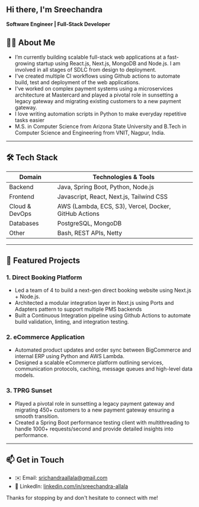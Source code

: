## Hi there, I'm Sreechandra
**Software Engineer | Full-Stack Developer**
<br/>

## 👨‍💻 About Me

- I’m currently building scalable full-stack web applications at a fast-growing startup using React.js, Next.js, MongoDB and Node.js. I am involved in all stages of SDLC from design to deployment. 
- I've created multiple CI workflows using Github actions to automate build, test and deployment of the web applications.
- I've worked on complex payment systems using a microservices architecture at Mastercard and played a pivotal role in sunsetting a legacy gateway and migrating existing customers to a new payment gateway.
- I love writing automation scripts in Python to make everyday repetitive tasks easier
- M.S. in Computer Science from Arizona State University and B.Tech in Computer Science and Engineering from VNIT, Nagpur, India.

---

## 🛠️ Tech Stack

| Domain               | Technologies & Tools                                |
| -------------------- | --------------------------------------------------- |
| Backend              | Java, Spring Boot, Python, Node.js                      |
| Frontend             | Javascript, React, Next.js, Tailwind CSS                        |
| Cloud & DevOps       | AWS (Lambda, ECS, S3), Vercel, Docker, GitHub Actions |
| Databases            | PostgreSQL, MongoDB                                 |
| Other                | Bash, REST APIs, Netty                   |

---

## 🚀 Featured Projects

### 1. **Direct Booking Platform**
- Led a team of 4 to build a next-gen direct booking website using Next.js + Node.js.
- Architected a modular integration layer in Next.js using Ports and Adapters pattern to support multiple PMS backends
- Built a Continuous Integration pipeline using Github Actions to automate build validation, linting, and integration testing.

### 2. **eCommerce Application**
- Automated product updates and order sync between BigCommerce and internal ERP using Python and AWS Lambda.
- Designed a scalable eCommerce platform outlining services, communication protocols, caching, message queues and high-level data models.

### 3. **TPRG Sunset**
- Played a pivotal role in sunsetting a legacy payment gateway and migrating 450+ customers to a new payment gateway ensuring a smooth transition.
- Created a Spring Boot performance testing client with multithreading to handle 1000+ requests/second and provide detailed insights into performance.

<!--
<p align="center">
  <a href="https://github.com/your-username/your-repo">
    <img src="https://github-readme-stats.vercel.app/api/pin/?username=your-username&repo=your-repo&theme=dark" alt="Pinned Project" />
  </a>
</p>
-->

---

## 📫 Get in Touch

- ✉️ Email: [srichandraallala@gmail.com](mailto:srichandraallala@gmail.com)  
- 💼 LinkedIn: [linkedin.com/in/sreechandra-allala](https://linkedin.com/in/sreechandra-allala)  

Thanks for stopping by and don't hesitate to connect with me! 
```
